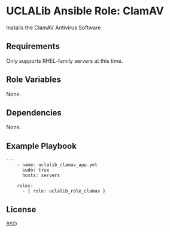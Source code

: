 UCLALib Ansible Role: ClamAV
=========

Installs the ClamAV Antivirus Software

Requirements
------------

Only supports RHEL-family servers at this time.

Role Variables
--------------

None.

Dependencies
------------

None.

Example Playbook
----------------

```
---
    - name: uclalib_clamav_app.yml
      sudo: true
      hosts: servers

    roles:
      - { role: uclalib_role_clamav }

```

License
-------

BSD

